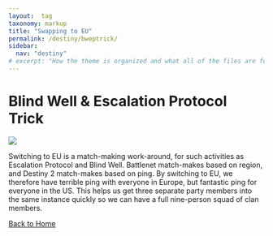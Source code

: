 ```yaml
---
layout:  tag
taxonomy: markup
title: "Swapping to EU"
permalink: /destiny/bweptrick/
sidebar:
  nav: "destiny"
# excerpt: "How the theme is organized and what all of the files are for."
---
```


# Blind Well & Escalation Protocol Trick

![](https://snowstormclan.github.io/Welcome-Packet/destiny/assets/images/image5-f57fa56f-a129-4592-b4d1-f5dcf3caf20e.png)

Switching to EU is a match-making work-around, for such activities as Escalation Protocol and Blind Well. Battlenet match-makes based on region, and Destiny 2 match-makes based on ping. By switching to EU, we therefore have terrible ping with everyone in Europe, but fantastic ping for everyone in the US. This helps us get three separate party members into the same instance quickly so we can have a full nine-person squad of clan members.

[Back to Home](https://snowstormclan.github.io/Welcome-Packet/)
